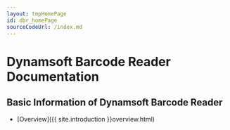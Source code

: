 ```yaml
---
layout: tmpHomePage
id: dbr_homePage
sourceCodeUrl: /index.md
---
```


# Dynamsoft Barcode Reader Documentation  

## Basic Information of Dynamsoft Barcode Reader  
- [Overview]({{ site.introduction }}overview.html)  


